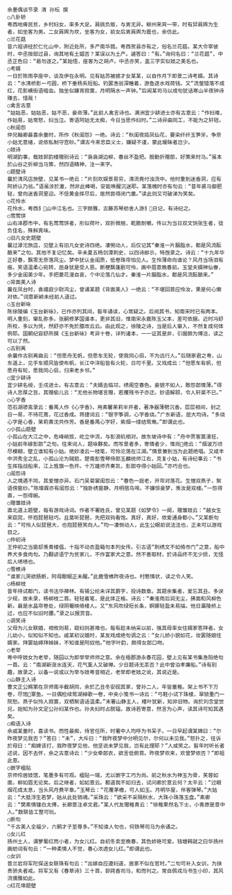 <!-- { "loadSidebar": true } -->

    余墨偶谈节录 清 孙枟 撰
    ○八卦轿
    粤西地瘠民贫，乡村妇女，率多大足。肩挑负贩，与男无异。柳州来宾一带，时有舁肩舆为生者，如坐客为男。二女肩舆为坎，坐客为女，前女后男肩舆为震也，余仿此。
    ○兰花菇
    昔六祖讲经於仁化山中，附近处所，多产南华菰。粤西贺县亦有之，俗名兰花菇。某大令宰彼时，中丞按部过县，询其地有土娼否？某误以为土产。遽答曰：“有。”询何名曰：“兰花菇”，中丞正色曰：“曷勿逐之。”某始悟，座客为之胡卢。中丞亦笑，盖三字实似妓之美名也。
    ○考婿
    一日於陈雨亭座中，谈及伊在永明。见有姑苏被掳才女某某，以自作月下即景二诗考婿。其诗云：“水清桥影一弓圆，桥下垂杨系短船。钓罢渔翁深睡着，游鱼逐水戏荷钱。又“流萤错落不成红，花影横街语暗虫。独坐似嫌宵寂寞，月明隔水一声钟。”后闻某司马以成句犹话寒山半夜钟诗赚去，惜哉！
    ○禽言古意
    “姑姑恶，姑姑恶，姑不恶，妾命薄。”此前人禽言诗也。满洲宜少耕进士亦有古意云：“作妇难，作姑易，姑常怒，妇当泣。寄语阿姑无太痴，今日当思作妇时。”二诗异曲同工，不能为之轩轾。
    ○秋闺怨
    仲兄翰卿最喜余童时，所作《秋闺怨》一绝。诗云：“秋闺夜捣凤仙花，要染纤纤玉笋牙。争奈小姑无意绪，说侬私制守宫砂。”谓古今来忠臣义士，嫌疑不谨，蒙此暧昧者岂少。
    ○妓诗
    明湖韵事，载妓郭韵楼赠别诗云：“袅袅湖边柳，春丝不盈把。殷勤折赠郎，好策来时马。”虽本於山谷之折柳当马策，然四语精神，注一来字。
    ○题壁诗
    曩於清风店旅壁，见某书一绝云：“片刻欢娱景易穷，清流竟付浊流中。他时重到迷香洞，应有阿娇认乃翁。”语虽涉於激，然非此棒喝，安能唤醒沉迷耶。某落魄时亦有句云：“昔年裘马御肥轻，曾向迷香洞里迎。不信黄金挥尽后，居然尝得闭门羹。”读此则又可破涕为笑矣。
    ○花怜水
    花怜水，粤西犭山中江名也。三字颇雅，古藤苏琴舫舍人游犭日记，有诗纪之。
    ○莺莺饼
    山右泽郡市中，有名莺莺饼者，形似荷叶，双折微翘，乾脆耐嚼。传以为当日双文饷张生者，徒负佳名，殊鲜真味。
    ○旧凡女史题壁
    曩过滹沱旅店，见壁上有旧凡女史诗四绝。凄惋动人，后仅记其“秦淮一片胭脂水，都是风流酝酿来”之句。其他不复记忆矣。辛未夏五杨剑潭刺史，以四诗邮示，特亟录之。诗云：“十九年华正好春，飘零无奈落风尘。梦中犹认金闺质，低卷珠帘怕见人。生怜薄命向谁论？风月当场泪有痕。笑语温柔心宛转，屈身犹是受人恩。断梗飘蓬剧可怜，画中眉意晚春前。玉堂夫婿神仙眷，多少金闺美少年。手把菱花漫自哀，个中沦落几仙才。秦淮一片胭脂水，都是风流酝酿来。”
    ○背面美人诗
    曩在凤台时，袁禧庭少尉鸿尘，曾诵某题《背面美人》一绝云：“不堪回首应怜汝，果是何心懒对侬。”词意新颖未经前人道过。
    ○玉台新咏
    陈徐陵编《玉台新咏》，已作亦列其间，髫年诵读，心常疑之。后阅其书，知南宋时已有两本。明人重刻，窜乱弥多。张嗣修茅国谱本，更非其旧，惟南宋永嘉陈玉父本，差可依据。近时冯舒所校，多以为凭，然舒亦不免於臆改云云。由此观之，徐陵之诗，当是后人窜入，不然复成何体例耶。国朝纪容舒所撰《玉台新咏》考异十卷，详列诸本，一一证其是非，引据颇为博洽，读之可以了然。
    ○古别离
    余曩作古别离曲云：“但愿舟无帆，但愿车无轮，使我同心侣，不为远行人。”后随家君之粤，山东道上，见手车顺风皆使布帆，长江中洋船皆有火轮，日可千里。又戏成云：“但愿车有帆，但愿舟有轮，愿我同心侣，归来老乡邻。”
    ○宜少耕诗
    宜少耕名绶，壬戌进士。有古意云：“夫婿去临邛，绣阁空春色。妾貌不如人，敢怨郎情薄。”得诗人忠厚之旨，其赠偷儿云：“无他长物堪言赠，若攫残书子亦迂。妙语解颐，令人轩渠不已。”
    ○心字香
    范石湖骖鸾录云：番禺人作《心字香》，用素馨茉莉半开者，著净器薄劈沉香。层层相间，封之日一易，不待花蔫，花过香成。蒋捷词云：“银字筝调，心字香烧。”广东新语，屈大均诗。“多烧心字是心香，茉莉黄沈共作芳。香是番禺心字好，紫烟一缕结鸳鸯。”即谓此也。
    ○小孤山题壁
    小孤山在大江之中，危峰峭拔，屹立中流，与彭浪矶相对。故东坡诗中有：“舟中贾客莫漫狂，小姑前年嫁彭郎”之句。往来词人，题咏夥矣。而写景者多，寄情者少，惟尚绝云：“烟波万顷尽模糊，壁立谁知有小姑。绝妙凌云一枝笔，可怜沦落在江湖。”情景兼到当为此题绝唱。又咸丰中洪秀全之乱，小孤山沦为贼砦。楚南彭雪琴侍郎玉麟统师江右，克复小姑，有诗纪事云：“书生挥指战船来，江上旌旗一色开。十万雄师齐奏凯，彭郎夺得小姑回。”亦巧合也。
    ○闺怨诗
    人之境遇不同，其爱憎亦异。石门吴菊裳闺怨云：“春色一庭老，开帘对落花。生憎双燕子，絮语傍窗纱。”陈璨霖亦有闺怨云：“独卧绣窗静，月明宿鸟啼。不嫌惊妾梦，羡汝是双楼。”一怨得直，一怨得婉。
    ○赠雏妓诗
    直北道上题壁，每有游戏诗词。作者不署姓氏，曾见某题《如梦令》一阕，赠雏妓云：“越女生来窈窕，怀抱琵琶轻巧。且莫听琵琶，先把双钩看饱。真好，真好，侬爱通身都小。”又某断句云：“可怜人似琵琶大，也抱琵琶笑向人。”均一凄恻动人，此生公眼前说法法也，正未可以游戏目之。
    ○仲初诗
    王仲初之当窗却羡青楼倡，十指不动衣盈箱句本列女传。引古语“刺绣文不如倚市门”之意，船中养犬多食肉句。乃翻谚语宁为贫家儿，不作富家犬之意。然不善取材，於诗品终不无少损，无怪后人啧啧也。
    ○雪樵诗
    “谁家儿哭欲肠断，阿母酣眠正未醒。”此鹿雪樵昨夜诗也。村憨情状，读之令人笑。
    ○杨柳枝
    昔年待试都门，读书法华禅林。有锡公纶未详其爵字，投诗数章。其题余集者，爱忘其丑。多谀少规，故未录，杨柳枝二首。轻轻着笔，是此体正格。诗云：“秦淮雨后润无尘，拂面和风柳色新。最是水晶帘卷处，绿阴罨映倚楼人。又“东风吹绿短长条，婀娜轻盈未易描。他日灞陵桥上过，也应不似旧时腰。”录之以报赏音。
    ○调笑诗
    父母为儿女联婚，相攸则易，窥妇则甚难也。每有趁未纳采以前，强其母率女往婿家答拜者。女儿幼小，似知似不知也。戚某初议婚时，某友戏成绝句调之云：“女儿娇小貌如花，妆罢随娘往婿家。拜罢姑嫜拜姊妹，不知谁是阿奴他。”他字叶韵，颇得女郎口吻。
    ○老举
    粤中呼妓女为老举，随园以为即举举师师之意。余在梧郡游永春花园，壁上见有某书集渔阳绝句一首。云：“南湖新涨水连天，花气薰人又破禅。少日题诗无恙否？此中曾泊孝廉船。”诗有别趣，故录之，以备一说或以为举与妓粤音相近，老举即老妓之讹，其说近是。
    ○山静主人诗
    曹文正公赐第在京师南半截胡同，余於乙丑冬安砚其家，曾孙二人，年皆童稚。架上书不下万卷，尽饱覃鱼。一日偶检续鸳湖棹歌一卷，中夹小笺书一诗云：“弓鞋小试下珠楼，翠锁重门一院愁。燕子似怜人寂寞，双栖絮语话温柔。”末署山静主人，楮叶犹新，知非旧物。询於刘念堂世兄，始知为孙文定公孙妇某作也。孙夫妇时占脱辐，故诗若寄意，然言为心声，读其诗可知其遇矣。
    ○痴语入诗
    余戚某童时，喜读书。而性最痴，侍官任所，时署中人均呼为书呆子。一日早起谓某婢曰：“尔昨夜梦见我否？”答曰：“未”，大斥曰：“我昨夜梦中分明见尔，尔何以未见我。”怒扑之，往诉於母曰：“痴婢该打，我昨夜梦见他，他坚说未梦见我，岂有此理耶？”人咸笑之。髫年时听长者述说，因不去怀，余之古意诗云：“少女牵郎衣，欲言低俯首。昨夜梦欢来，欢曾梦侬否？”即祖此意。
    ○嵌字楹贴
    京师伶居妓馆，笔墨多有可观。楹贴一端，尤以嵌字工巧为尚。前之秋水为神玉为骨，芙蓉如面，柳如眉无论矣。后之继者，如如意云。都道我不如归去，试问卿於意云何？太平云：“过眼烟花成太息，当头风月费平章。”玉琴云：“花覆茅檐，可人如玉。月明华屋，伴客弹琴。”大姑云：“大抵浮生若梦，姑从此处销魂。”采珠云：“欲采不采隔秋水，大珠小珠落玉盘。”素卿云：“樊素情锺白太傅，长卿意注卓文君。”某人代友赠稚青云：“徐稚果然名下士，小青原是意中人。”数联皆工整可玩。
    ○断句
    “千古美人全福少，六朝才子至尊多。”不知谁人句也，何铁琴司马为余诵之。
    ○女儿红
    扬州土人，谓萝葡红而小者，为女儿红。自初冬卖至晚春，其色娇艳可爱。钱塘韩就之曰华扬州画舫词有句云：“一种柔情人不觉，春心浓透女儿红。”即谓此也。
    ○女训
    普兰岩将军陀保送女联珠有句云：“出嫁自应遵妇道，居家不似在官时。”二句可补入女训，为挟贵骄夫者戒。将军又有《春草诗》三十首，郭莼香司马，和而刊之。常自佩戎马书生小印，其风流儒雅如此。
    ○红花埠题壁
